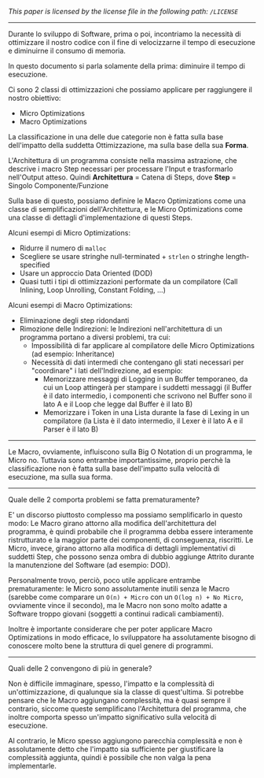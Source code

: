 *This paper is licensed by the license file in the following path: `/LICENSE`*

------

Durante lo sviluppo di Software, prima o poi, incontriamo la necessità di ottimizzare il nostro codice con il fine di velocizzarne il tempo di esecuzione e diminuirne il consumo di memoria.

In questo documento si parla solamente della prima: diminuire il tempo di esecuzione.

Ci sono 2 classi di ottimizzazioni che possiamo applicare per raggiungere il nostro obiettivo:
* Micro Optimizations
* Macro Optimizations

La classificazione in una delle due categorie non è fatta sulla base dell'impatto della suddetta Ottimizzazione, ma sulla base della sua **Forma**.

L'Architettura di un programma consiste nella massima astrazione, che descrive i macro Step necessari per processare l'Input e trasformarlo nell'Output atteso. Quindi **Architettura** = Catena di Steps, dove **Step** = Singolo Componente/Funzione

Sulla base di questo, possiamo definire le Macro Optimizations come una classe di semplificazioni dell'Architettura, e le Micro Optimizations come una classe di dettagli d'implementazione di questi Steps.

Alcuni esempi di Micro Optimizations:
* Ridurre il numero di `malloc`
* Scegliere se usare stringhe null-terminated + `strlen` o stringhe length-specified
* Usare un approccio Data Oriented (DOD)
* Quasi tutti i tipi di ottimizzazioni performate da un compilatore (Call Inlining, Loop Unrolling, Constant Folding, ...)

Alcuni esempi di Macro Optimizations:
* Eliminazione degli step ridondanti
* Rimozione delle Indirezioni: le Indirezioni nell'architettura di un programma portano a diversi problemi, tra cui:
    * Impossibilità di far applicare al compilatore delle Micro Optimizations (ad esempio: Inheritance)
    * Necessità di dati intermedi che contengano gli stati necessari per "coordinare" i lati dell'Indirezione, ad esempio:
        * Memorizzare messaggi di Logging in un Buffer temporaneo, da cui un Loop attingerà per stampare i suddetti messaggi (il Buffer è il dato intermedio, i componenti che scrivono nel Buffer sono il lato A e il Loop che legge dal Buffer è il lato B)
        * Memorizzare i Token in una Lista durante la fase di Lexing in un compilatore (la Lista è il dato intermedio, il Lexer è il lato A e il Parser è il lato B)

----

Le Macro, ovviamente, influiscono sulla Big O Notation di un programma, le Micro no. Tuttavia sono entrambe importantissime, proprio perchè la classificazione non è fatta sulla base dell'impatto sulla velocità di esecuzione, ma sulla sua forma.

----

Quale delle 2 comporta problemi se fatta prematuramente?

E' un discorso piuttosto complesso ma possiamo semplificarlo in questo modo:
Le Macro girano attorno alla modifica dell'architettura del programma, è quindi probabile che il programma debba essere interamente ristrutturato e la maggior parte dei componenti, di conseguenza, riscritti. Le Micro, invece, girano attorno alla modifica di dettagli implementativi di suddetti Step, che possono senza ombra di dubbio aggiunge Attrito durante la manutenzione del Software (ad esempio: DOD).

Personalmente trovo, perciò, poco utile applicare entrambe prematuramente: le Micro sono assolutamente inutili senza le Macro (sarebbe come comparare un `O(n) + Micro` con un `O(log n) + No Micro`, ovviamente vince il secondo), ma le Macro non sono molto adatte a Software troppo giovani (soggetti a continui radicali cambiamenti).

Inoltre è importante considerare che per poter applicare Macro Optimizations in modo efficace, lo sviluppatore ha assolutamente bisogno di conoscere molto bene la struttura di quel genere di programmi.

----

Quali delle 2 convengono di più in generale?

Non è difficile immaginare, spesso, l'impatto e la complessità di un'ottimizzazione, di qualunque sia la classe di quest'ultima.
Si potrebbe pensare che le Macro aggiungano complessità, ma è quasi sempre il contrario, siccome queste semplificano l'Architettura del programma, che inoltre comporta spesso un'impatto significativo sulla velocità di esecuzione.

Al contrario, le Micro spesso aggiungono parecchia complessità e non è assolutamente detto che l'impatto sia sufficiente per giustificare la complessità aggiunta, quindi è possibile che non valga la pena implementarle.